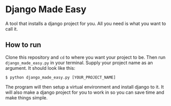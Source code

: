 # Django Made Easy
A tool that installs a django project for you. All you need is what you want to call it.

## How to run
Clone this repository and `cd` to where you want your project to be. Then run `django_made_easy.py` in your terminal. Supply your project name as an argument. It should look like this:
```
$ python django_made_easy.py [YOUR_PROJECT_NAME]
```

The program will then setup a virtual environment and install django to it. It will also make a django project for you to work in so you can save time and make things simple.
